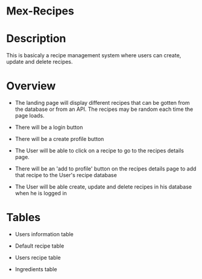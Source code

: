 # Mex-Recipes

# Description
This is basicaly a recipe management system where users can create, update and delete recipes.

# Overview

- The landing page will display different recipes that can be gotten from the database or from an API. The recipes may be random each time the page loads.

- There will be a login button

- There will be a create profile button

- The User will be able to click on a recipe to go to the recipes details page.

- There will be an 'add to profile' button on the recipes details page to add that recipe to the User's recipe database

- The User will be able create, update and delete recipes in his database when he is logged in

# Tables

- Users information table

- Default recipe table

- Users recipe table

- Ingredients table
